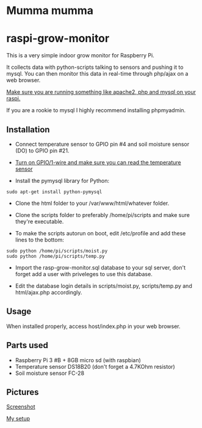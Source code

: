 # Mumma mumma
# raspi-grow-monitor
This is a very simple indoor grow monitor for Raspberry Pi.

It collects data with python-scripts talking to sensors and pushing it to mysql.
You can then monitor this data in real-time through php/ajax on a web browser.

[Make sure you are running something like apache2, php and mysql on your raspi.](https://howtoraspberrypi.com/how-to-install-web-server-raspberry-pi-lamp/)

If you are a rookie to mysql I highly recommend installing phpmyadmin.

## Installation
* Connect temperature sensor to GPIO pin #4 and soil moisture sensor (DO) to GPIO pin #21.

* [Turn on GPIO/1-wire and make sure you can read the temperature sensor](https://learn.adafruit.com/adafruits-raspberry-pi-lesson-11-ds18b20-temperature-sensing/ds18b20)

* Install the pymysql library for Python:
```
sudo apt-get install python-pymysql
```

* Clone the html folder to your /var/www/html/whatever folder.

* Clone the scripts folder to preferably /home/pi/scripts and make sure they're executable.

* To make the scripts autorun on boot, edit /etc/profile and add these lines to the bottom:
```
sudo python /home/pi/scripts/moist.py
sudo python /home/pi/scripts/temp.py
```

* Import the rasp-grow-monitor.sql database to your sql server, don't forget add a user with priveleges to use this database.

* Edit the database login details in scripts/moist.py, scripts/temp.py and html/ajax.php accordingly.

## Usage
When installed properly, access host/index.php in your web browser.

## Parts used
* Raspberry Pi 3 #B + 8GB micro sd (with raspbian)
* Temperature sensor DS18B20 (don't forget a 4.7KOhm resistor)
* Soil moisture sensor FC-28

## Pictures
[Screenshot](https://i.redd.it/ysn2knerejq21.png)

[My setup](https://i.imgur.com/FnV2sxv.jpg)

